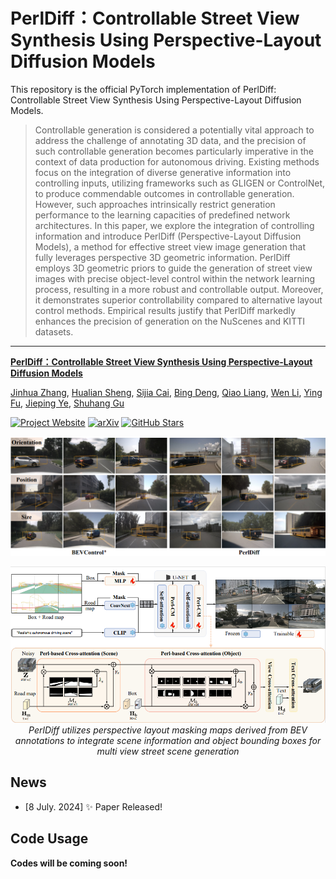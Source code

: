 # PerlDiff：Controllable Street View Synthesis Using Perspective-Layout Diffusion Models
This repository is the official PyTorch implementation of PerlDiff: Controllable Street View Synthesis Using Perspective-Layout Diffusion Models.

> Controllable generation is considered a potentially vital approach to address the challenge of annotating 3D data, and the precision of such controllable generation becomes particularly imperative in the context of data production for autonomous driving. Existing methods focus on the integration of diverse generative information into controlling inputs, utilizing frameworks such as GLIGEN or ControlNet, to produce commendable outcomes in controllable generation. However, such approaches intrinsically restrict generation performance to the learning capacities of predefined network architectures. In this paper, we explore the integration of controlling information and introduce PerlDiff (Perspective-Layout Diffusion Models), a method for effective street view image generation that fully leverages perspective 3D geometric information. PerlDiff employs 3D geometric priors to guide the generation of street view images with precise object-level control within the network learning process, resulting in a more robust and controllable output. Moreover, it demonstrates superior controllability compared to alternative layout control methods. Empirical results justify that PerlDiff markedly enhances the precision of generation on the NuScenes and KITTI datasets.

---

**[PerlDiff：Controllable Street View Synthesis Using Perspective-Layout Diffusion Models](https://arxiv.org/abs/2407.06109)**

[Jinhua Zhang](https://nuanbaobao.github.io/), [Hualian Sheng](https://scholar.google.com/citations?user=73JaDUQAAAAJ&hl=zh-CN&oi=sra), [Sijia Cai](https://scholar.google.com/citations?user=LMVeRVAAAAAJ&hl=zh-CN&oi=sra), [Bing Deng](https://scholar.google.com/citations?user=VQp_ye4AAAAJ&hl=zh-CN&oi=sra), [Qiao Liang](https://scholar.google.com/citations?user=-Hv_dPkAAAAJ&hl=zh-CN), [Wen Li](https://scholar.google.com/citations?user=yjG4Eg4AAAAJ&hl=zh-CN), [Ying Fu](https://scholar.google.com/citations?user=PE4xMlkAAAAJ&hl=zh-CN), [Jieping Ye](https://scholar.google.com/citations?user=T9AzhwcAAAAJ&hl=zh-CN), [Shuhang Gu](https://scholar.google.com/citations?user=-kSTt40AAAAJ&hl=zh-CN)

[![Project Website](https://img.shields.io/badge/Project-Website-orange)](https://perldiff.github.io/)
[![arXiv](https://img.shields.io/badge/arXiv-2407.06109-b31b1b.svg)](https://arxiv.org/pdf/2407.06109)
[![GitHub Stars](https://img.shields.io/github/stars/LabShuHangGU/PerlDiff?style=social)](https://github.com/LabShuHangGU/PerlDiff)


<p align="center">
<img src="assert/img/intro.png" width="1080px"/>  
<br>
</p>

<p align="center">
<img src="assert/img/perldiff.png" width="1080px"/>  
<br>
<em>PerlDiff utilizes perspective layout masking maps derived from BEV annotations to integrate scene information and object bounding boxes for multi view street scene generation</em>
</p>

## News
- [8 July. 2024] ✨  Paper Released!

## Code Usage
**Codes will be coming soon!**
